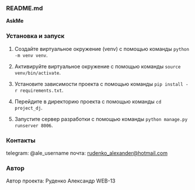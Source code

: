 ### README.md

**AskMe**

### Установка и запуск

1. Создайте виртуальное окружение (venv) с помощью команды `python -m venv venv`.

2. Активируйте виртуальное окружение с помощью команды `source venv/bin/activate`.

3. Установите зависимости проекта с помощью команды `pip install -r requirements.txt`.

4. Перейдите в директорию проекта с помощью команды `cd project_dj`.

5. Запустите сервер разработки с помощью команды `python manage.py runserver 8006`.


### Контакты

telegram: @ale_username  почта: rudenko_alexander@hotmail.com

### Автор

Автор проекта: Руденко Александр WEB-13
